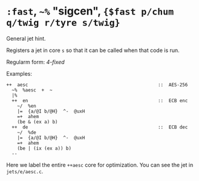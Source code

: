 # `:fast`, `~%` "sigcen", `{$fast p/chum q/twig r/tyre s/twig}`

General jet hint.

Registers a jet in core `s` so that it can be called when that code is run.

Regularm form: *4-fixed*

Examples:

    ++  aesc                                                ::  AES-256
      ~%  %aesc  +  ~
      |%
      ++  en                                                ::  ECB enc
        ~/  %en
        |=  {a/@I b/@H}  ^-  @uxH
        =+  ahem
        (be & (ex a) b)
      ++  de                                                ::  ECB dec
        ~/  %de
        |=  {a/@I b/@H}  ^-  @uxH
        =+  ahem
        (be | (ix (ex a)) b)
      --

Here we label the entire `++aesc` core for optimization. You can see the
jet in `jets/e/aesc.c`.
